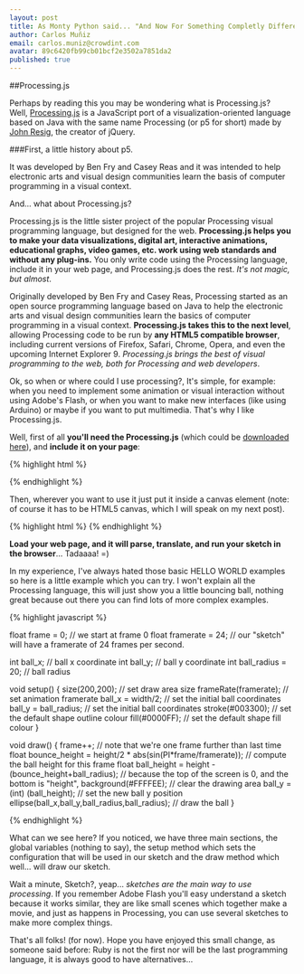 ```yaml
---
layout: post
title: As Monty Python said... "And Now For Something Completly Different"
author: Carlos Muñiz
email: carlos.muniz@crowdint.com
avatar: 89c6420fb99cb01bcf2e3502a7851da2
published: true
---
```


##Processing.js

  Perhaps by reading this you may be wondering what is Processing.js?  
  Well, [Processing.js](http://processingjs.org/) is a JavaScript port of a visualization-oriented language based on Java with the same name Processing (or p5 for short) made by [John Resig](http://ejohn.org), the creator of jQuery.

###First, a little history about p5.

  It was developed by Ben Fry and Casey Reas and it was intended to help electronic arts and visual design communities learn the basis of computer programming in a visual context.

And... what about Processing.js?

  Processing.js is the little sister project of the popular Processing visual programming language, but designed for the web.
  **Processing.js helps you to make your data visualizations, digital art, interactive animations, educational graphs, video games, etc. work using web standards and without any plug-ins.** You only write code using the Processing language, include it in your web page, and Processing.js does the rest. *It's not magic, but almost*.

  Originally developed by Ben Fry and Casey Reas, Processing started as an open source programming language based on Java to help the electronic arts and visual design communities learn the basics of computer programming in a visual context.
  **Processing.js takes this to the next level**, allowing Processing code to be run by **any HTML5 compatible browser**, including current versions of Firefox, Safari, Chrome, Opera, and even the upcoming Internet Explorer 9. *Processing.js brings the best of visual programming to the web, both for Processing and web developers*.

  Ok, so when or where could I use processing?, It's simple, for example: when you need to implement some animation or visual interaction without using Adobe's Flash, or when you want to make new interfaces (like using Arduino) or maybe if you want to put multimedia. That's why I like Processing.js.

  Well, first of all **you'll need the Processing.js** (which could be [downloaded here](http://processingjs.org/content/download/processing-js-1.0.0/processing-1.0.0.min.js)), and __include it on your page__:

{% highlight html %}
<script src="processing-1.0.0.min.js"></script>
{% endhighlight %}

  Then, wherever you want to use it just put it inside a canvas element (note: of course it has to be HTML5 canvas, which I will speak on my next post).

{% highlight html %}
<canvas data-processing-sources="MySuperDuperInteractionFile.pjs."></canvas>
{% endhighlight %}

  **Load your web page, and it will parse, translate, and run your sketch in the browser**... Tadaaaa! =)

  In my experience, I've always hated those basic HELLO WORLD examples so here is a little example which you can try.
  I won't explain all the Processing language, this will just show you a little bouncing ball, nothing great because out there you can find lots of more complex examples.

{% highlight javascript %}

  float frame = 0;         // we start at frame 0
  float framerate = 24;    // our "sketch" will have a framerate of 24 frames per second.

  int ball_x;              // ball x coordinate
  int ball_y;              // ball y coordinate
  int ball_radius = 20;    // ball radius

  void setup() {
    size(200,200);         // set draw area size
    frameRate(framerate);  // set animation framerate
    ball_x = width/2;      // set the initial ball coordinates
    ball_y = ball_radius;  // set the initial ball coordinates
    stroke(#003300);       // set the default shape outline colour
    fill(#0000FF);         // set the default shape fill colour
  }

  void draw() {
    frame++;                       // note that we're one frame further than last time
    float bounce_height = height/2 * abs(sin(PI*frame/framerate));  // compute the ball height for this frame
    float ball_height = height - (bounce_height+ball_radius);       // because the top of the screen is 0, and the bottom is "height",
    background(#FFFFEE);           // clear the drawing area
    ball_y = (int) (ball_height);  // set the new ball y position
    ellipse(ball_x,ball_y,ball_radius,ball_radius);                 // draw the ball
  }

{% endhighlight %}

  What can we see here? If you noticed, we have three main sections, the global variables (nothing to say), the setup method which sets the configuration that will be used in our sketch and the draw method which well... will draw our sketch.

  Wait a minute, Sketch?, yeap... *sketches are the main way to use processing*.
  If you remember Adobe Flash you'll easy understand a sketch because it works similar, they are like small scenes which together make a movie, and just as happens in Processing, you can use several sketches to make more complex things.

  That's all folks! (for now).
  Hope you have enjoyed this small change, as someone said before: Ruby is not the first nor will be the last programming language, it is always good to have alternatives...
